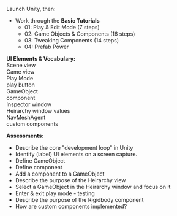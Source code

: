 Launch Unity, then:
* Work through the **Basic Tutorials**
  - 01: Play & Edit Mode (7 steps)
  - 02: Game Objects & Components (16 steps)
  - 03: Tweaking Components (14 steps)
  - 04: Prefab Power

**UI Elements & Vocabulary:**  
Scene view  
Game view  
Play Mode  
play button  
GameObject  
component  
Inspector window  
Heirarchy window
values  
NavMeshAgent  
custom components  

**Assessments:**

* Describe the core "development loop" in Unity
* Identify (label) UI elements on a screen capture.
* Define GameObject
* Define component
* Add a component to a GameObject
* Describe the purpose of the Heirarchy view
* Select a GameObject in the Heirarchy window and focus on it
* Enter & exit play mode - testing
* Describe the purpose of the Rigidbody component
* How are custom components implemented?

